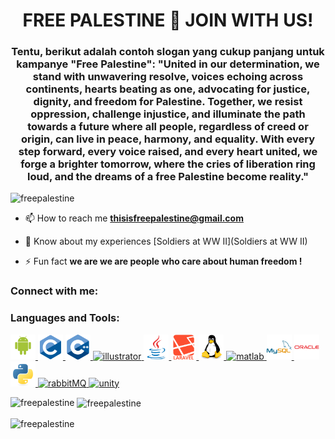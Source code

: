 <h1 align="center">FREE PALESTINE 🤝 JOIN WITH US!</h1>
<h3 align="center">Tentu, berikut adalah contoh slogan yang cukup panjang untuk kampanye "Free Palestine": "United in our determination, we stand with unwavering resolve, voices echoing across continents, hearts beating as one, advocating for justice, dignity, and freedom for Palestine. Together, we resist oppression, challenge injustice, and illuminate the path towards a future where all people, regardless of creed or origin, can live in peace, harmony, and equality. With every step forward, every voice raised, and every heart united, we forge a brighter tomorrow, where the cries of liberation ring loud, and the dreams of a free Palestine become reality."</h3>

<p align="left"> <img src="https://komarev.com/ghpvc/?username=freepalestine&label=Profile%20views&color=0e75b6&style=flat" alt="freepalestine" /> </p>

- 📫 How to reach me **thisisfreepalestine@gmail.com**

- 📄 Know about my experiences [Soldiers at WW II](Soldiers at WW II)

- ⚡ Fun fact **we are we are people who care about human freedom !**

<h3 align="left">Connect with me:</h3>
<p align="left">
</p>

<h3 align="left">Languages and Tools:</h3>
<p align="left"> <a href="https://developer.android.com" target="_blank" rel="noreferrer"> <img src="https://raw.githubusercontent.com/devicons/devicon/master/icons/android/android-original-wordmark.svg" alt="android" width="40" height="40"/> </a> <a href="https://www.cprogramming.com/" target="_blank" rel="noreferrer"> <img src="https://raw.githubusercontent.com/devicons/devicon/master/icons/c/c-original.svg" alt="c" width="40" height="40"/> </a> <a href="https://www.w3schools.com/cpp/" target="_blank" rel="noreferrer"> <img src="https://raw.githubusercontent.com/devicons/devicon/master/icons/cplusplus/cplusplus-original.svg" alt="cplusplus" width="40" height="40"/> </a> <a href="https://www.adobe.com/in/products/illustrator.html" target="_blank" rel="noreferrer"> <img src="https://www.vectorlogo.zone/logos/adobe_illustrator/adobe_illustrator-icon.svg" alt="illustrator" width="40" height="40"/> </a> <a href="https://www.java.com" target="_blank" rel="noreferrer"> <img src="https://raw.githubusercontent.com/devicons/devicon/master/icons/java/java-original.svg" alt="java" width="40" height="40"/> </a> <a href="https://laravel.com/" target="_blank" rel="noreferrer"> <img src="https://raw.githubusercontent.com/devicons/devicon/master/icons/laravel/laravel-plain-wordmark.svg" alt="laravel" width="40" height="40"/> </a> <a href="https://www.linux.org/" target="_blank" rel="noreferrer"> <img src="https://raw.githubusercontent.com/devicons/devicon/master/icons/linux/linux-original.svg" alt="linux" width="40" height="40"/> </a> <a href="https://www.mathworks.com/" target="_blank" rel="noreferrer"> <img src="https://upload.wikimedia.org/wikipedia/commons/2/21/Matlab_Logo.png" alt="matlab" width="40" height="40"/> </a> <a href="https://www.mysql.com/" target="_blank" rel="noreferrer"> <img src="https://raw.githubusercontent.com/devicons/devicon/master/icons/mysql/mysql-original-wordmark.svg" alt="mysql" width="40" height="40"/> </a> <a href="https://www.oracle.com/" target="_blank" rel="noreferrer"> <img src="https://raw.githubusercontent.com/devicons/devicon/master/icons/oracle/oracle-original.svg" alt="oracle" width="40" height="40"/> </a> <a href="https://www.python.org" target="_blank" rel="noreferrer"> <img src="https://raw.githubusercontent.com/devicons/devicon/master/icons/python/python-original.svg" alt="python" width="40" height="40"/> </a> <a href="https://www.rabbitmq.com" target="_blank" rel="noreferrer"> <img src="https://www.vectorlogo.zone/logos/rabbitmq/rabbitmq-icon.svg" alt="rabbitMQ" width="40" height="40"/> </a> <a href="https://unity.com/" target="_blank" rel="noreferrer"> <img src="https://www.vectorlogo.zone/logos/unity3d/unity3d-icon.svg" alt="unity" width="40" height="40"/> </a> </p>

<p><img align="left" src="https://github-readme-stats.vercel.app/api/top-langs?username=freepalestine&show_icons=true&locale=en&layout=compact" alt="freepalestine" /></p>

<p>&nbsp;<img align="center" src="https://github-readme-stats.vercel.app/api?username=freepalestine&show_icons=true&locale=en" alt="freepalestine" /></p>

<p><img align="center" src="https://github-readme-streak-stats.herokuapp.com/?user=freepalestine&" alt="freepalestine" /></p>
